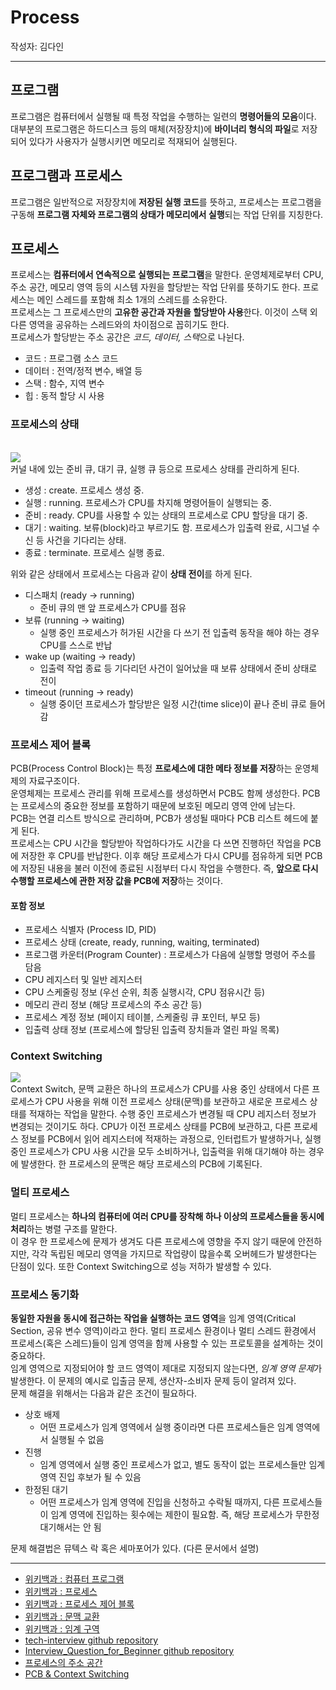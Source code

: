 
# Process
작성자: 김다인

---

## 프로그램
프로그램은 컴퓨터에서 실행될 때 특정 작업을 수행하는 일련의 **명령어들의 모음**이다. 대부분의 프로그램은 하드디스크 등의 매체(저장장치)에 **바이너리 형식의 파일**로 저장되어 있다가 사용자가 실행시키면 메모리로 적재되어 실행된다.

## 프로그램과 프로세스
프로그램은 일반적으로 저장장치에 **저장된 실행 코드**를 뜻하고, 프로세스는 프로그램을 구동해 **프로그램 자체와 프로그램의 상태가 메모리에서 실행**되는 작업 단위를 지칭한다. 

## 프로세스
프로세스는 **컴퓨터에서 연속적으로 실행되는 프로그램**을 말한다. 운영체제로부터 CPU, 주소 공간, 메모리 영역 등의 시스템 자원을 할당받는 작업 단위를 뜻하기도 한다. 프로세스는 메인 스레드를 포함해 최소 1개의 스레드를 소유한다.    
프로세스는 그 프로세스만의 **고유한 공간과 자원을 할당받아 사용**한다. 이것이 스택 외 다른 영역을 공유하는 스레드와의 차이점으로 꼽히기도 한다.  
프로세스가 할당받는 주소 공간은 *코드, 데이터, 스택*으로 나뉜다.
* 코드 : 프로그램 소스 코드
* 데이터 : 전역/정적 변수, 배열 등
* 스택 : 함수, 지역 변수
* 힙 : 동적 할당 시 사용

### 프로세스의 상태
<br>
<img src="https://upload.wikimedia.org/wikipedia/commons/thumb/8/83/Process_states.svg/330px-Process_states.svg.png">
<br>
커널 내에 있는 준비 큐, 대기 큐, 실행 큐 등으로 프로세스 상태를 관리하게 된다.  

* 생성 : create. 프로세스 생성 중.
* 실행 : running. 프로세스가 CPU를 차지해 명령어들이 실행되는 중.
* 준비 : ready. CPU를 사용할 수 있는 상태의 프로세스로 CPU 할당을 대기 중.
* 대기 : waiting. 보류(block)라고 부르기도 함. 프로세스가 입출력 완료, 시그널 수신 등 사건을 기다리는 상태.
* 종료 : terminate. 프로세스 실행 종료.

위와 같은 상태에서 프로세스는 다음과 같이 **상태 전이**를 하게 된다.  

* 디스패치 (ready -> running)
	* 준비 큐의 맨 앞 프로세스가 CPU를 점유
* 보류 (running -> waiting)
	* 실행 중인 프로세스가 허가된 시간을 다 쓰기 전 입출력 동작을 해야 하는 경우 CPU를 스스로 반납
* wake up (waiting -> ready)
	* 입출력 작업 종료 등 기다리던 사건이 일어났을 때 보류 상태에서 준비 상태로 전이
* timeout (running -> ready)
	* 실행 중이던 프로세스가 할당받은 일정 시간(time slice)이 끝나 준비 큐로 들어감

### 프로세스 제어 블록
PCB(Process Control Block)는 특정 **프로세스에 대한 메타 정보를 저장**하는 운영체제의 자료구조이다.  
운영체제는 프로세스 관리를 위해 프로세스를 생성하면서 PCB도 함께 생성한다. PCB는 프로세스의 중요한 정보를 포함하기 때문에 보호된 메모리 영역 안에 남는다.  
PCB는 연결 리스트 방식으로 관리하며, PCB가 생성될 때마다 PCB 리스트 헤드에 붙게 된다.   
프로세스는 CPU 시간을 할당받아 작업하다가도 시간을 다 쓰면 진행하던 작업을 PCB에 저장한 후 CPU를 반납한다. 이후 해당 프로세스가 다시 CPU를 점유하게 되면 PCB에 저장된 내용을 불러 이전에 종료된 시점부터 다시 작업을 수행한다. 즉, **앞으로 다시 수행할 프로세스에 관한 저장 값을 PCB에 저장**하는 것이다.  

#### 포함 정보
* 프로세스 식별자 (Process ID, PID)
* 프로세스 상태 (create, ready, running, waiting, terminated)
* 프로그램 카운터(Program Counter) : 프로세스가 다음에 실행할 명령어 주소를 담음
* CPU 레지스터 및 일반 레지스터
* CPU 스케줄링 정보 (우선 순위, 최종 실행시각, CPU 점유시간 등)
* 메모리 관리 정보 (해당 프로세스의 주소 공간 등)
* 프로세스 계정 정보 (페이지 테이블, 스케줄링 큐 포인터, 부모 등)
* 입출력 상태 정보 (프로세스에 할당된 입출력 장치들과 열린 파일 목록)

### Context Switching
<img src="https://t1.daumcdn.net/cfile/tistory/994590345BB1B4DB2F" />
<br>
Context Switch, 문맥 교환은 하나의 프로세스가 CPU를 사용 중인 상태에서 다른 프로세스가 CPU 사용을 위해 이전 프로세스 상태(문맥)를 보관하고 새로운 프로세스 상태를 적재하는 작업을 말한다. 수행 중인 프로세스가 변경될 때 CPU 레지스터 정보가 변경되는 것이기도 하다.  
CPU가 이전 프로세스 상태를 PCB에 보관하고, 다른 프로세스 정보를 PCB에서 읽어 레지스터에 적재하는 과정으로, 인터럽트가 발생하거나, 실행 중인 프로세스가 CPU 사용 시간을 모두 소비하거나, 입출력을 위해 대기해야 하는 경우에 발생한다.   
한 프로세스의 문맥은 해당 프로세스의 PCB에 기록된다.  

### 멀티 프로세스
멀티 프로세스는 **하나의 컴퓨터에 여러 CPU를 장착해 하나 이상의 프로세스들을 동시에 처리**하는 병렬 구조를 말한다.  
이 경우 한 프로세스에 문제가 생겨도 다른 프로세스에 영향을 주지 않기 때문에 안전하지만, 각각 독립된 메모리 영역을 가지므로 작업량이 많을수록 오버헤드가 발생한다는 단점이 있다. 또한 Context Switching으로 성능 저하가 발생할 수 있다.  

### 프로세스 동기화
**동일한 자원을 동시에 접근하는 작업을 실행하는 코드 영역**을 임계 영역(Critical Section, 공유 변수 영역)이라고 한다. 멀티 프로세스 환경이나 멀티 스레드 환경에서 프로세스(혹은 스레드)들이 임계 영역을 함께 사용할 수 있는 프로토콜을 설계하는 것이 중요하다.  
임계 영역으로 지정되어야 할 코드 영역이 제대로 지정되지 않는다면, *임계 영역 문제*가 발생한다. 이 문제의 예시로 입출금 문제, 생산자-소비자 문제 등이 알려져 있다.  
문제 해결을 위해서는 다음과 같은 조건이 필요하다.
* 상호 배제
	* 어떤 프로세스가 임계 영역에서 실행 중이라면 다른 프로세스들은 임계 영역에서 실행될 수 없음
* 진행
	* 임계 영역에서 실행 중인 프로세스가 없고, 별도 동작이 없는 프로세스들만 임계 영역 진입 후보가 될 수 있음
* 한정된 대기
	* 어떤 프로세스가 임계 영역에 진입을 신청하고 수락될 때까지, 다른 프로세스들이 임계 영역에 진입하는 횟수에는 제한이 필요함. 즉, 해당 프로세스가 무한정 대기해서는 안 됨

문제 해결법은 뮤텍스 락 혹은 세마포어가 있다. (다른 문서에서 설명)

---
* [위키백과 : 컴퓨터 프로그램](https://ko.wikipedia.org/wiki/%EC%BB%B4%ED%93%A8%ED%84%B0_%ED%94%84%EB%A1%9C%EA%B7%B8%EB%9E%A8)
* [위키백과 : 프로세스](https://ko.wikipedia.org/wiki/%ED%94%84%EB%A1%9C%EC%84%B8%EC%8A%A4)
* [위키백과 : 프로세스 제어 블록](https://ko.wikipedia.org/wiki/%ED%94%84%EB%A1%9C%EC%84%B8%EC%8A%A4_%EC%A0%9C%EC%96%B4_%EB%B8%94%EB%A1%9D)
* [위키백과 : 문맥 교환](https://ko.wikipedia.org/wiki/%EB%AC%B8%EB%A7%A5_%EA%B5%90%ED%99%98)
* [위키백과 : 임계 구역](https://ko.wikipedia.org/wiki/%EC%9E%84%EA%B3%84_%EA%B5%AC%EC%97%AD)
* [tech-interview github repository](https://github.com/WeareSoft/tech-interview/blob/master/contents/os.md)
* [Interview_Question_for_Beginner github repository](https://github.com/JaeYeopHan/Interview_Question_for_Beginner/tree/master/OS)
* [프로세스의 주소 공간](https://github.com/gyoogle/tech-interview-for-developer/blob/master/Computer%20Science/Operating%20System/Process%20Address%20Space.md)
* [PCB & Context Switching](https://github.com/gyoogle/tech-interview-for-developer/blob/master/Computer%20Science/Operating%20System/PCB%20%26%20Context%20Switcing.md)